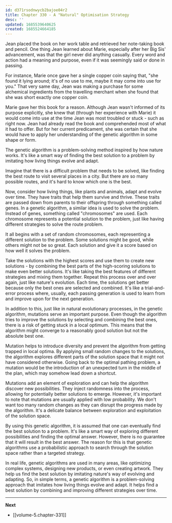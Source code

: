 ```yaml
---
id: d371rsodnwycb2bajoe04r2
title: Chapter 330 - A "Natural" Optimisation Strategy
desc: ''
updated: 1685539640625
created: 1685524664185
---
```


Jean placed the book on her work table and retrieved her note-taking book and pencil. One thing Jean learned about Marie, especially after her Big Sis' advancement, was that the girl never did anything casually. Every word and action had a meaning and purpose, even if it was seemingly said or done in passing. 

For instance, Marie once gave her a single copper coin saying that, "she found it lying around; it's of no use to me, maybe it may come into use for you." That very same day, Jean was making a purchase for some alchemical ingredients from the travelling merchant when she found that she was short exactly one copper coin.

Marie gave her this book for a reason. Although Jean wasn't informed of its purpose explicitly, she knew that (through her experience with Marie) it would come into use at the time Jean was most troubled or stuck - such as right now. Jean had already read the book and comprehended most of what it had to offer. But for her current predicament, she was certain that she would have to apply her understanding of the genetic algorithm in some shape or form.

The genetic algorithm is a problem-solving method inspired by how nature works. It's like a smart way of finding the best solution to a problem by imitating how living things evolve and adapt.

Imagine that there is a difficult problem that needs to be solved, like finding the best route to visit several places in a city. But there are so many possible routes, and it's hard to know which one is the best.

Now, consider how living things, like plants and animals, adapt and evolve over time. They have traits that help them survive and thrive. These traits are passed down from parents to their offspring through something called genes. In a genetic algorithm, a similar idea is used to solve the problem. Instead of genes, something called "chromosomes" are used. Each chromosome represents a potential solution to the problem, just like having different strategies to solve the route problem.

It all begins with a set of random chromosomes, each representing a different solution to the problem. Some solutions might be good, while others might not be so great. Each solution and give it a score based on how well it solves the problem.

Take the solutions with the highest scores and use them to create new solutions - by combining the best parts of the high-scoring solutions to make even better solutions. It's like taking the best features of different strategies and mixing them together. Repeat this process over and over again, just like nature's evolution. Each time, the solutions get better because only the best ones are selected and combined. It's like a trial-and-error process where, usually, each passing generation is used to learn from and improve upon for the next generation.

In addition to this, just like in natural evolutionary processes, in the genetic algorithm, mutations serve an important purpose. Even though the algorithm tries to improve the solutions by selecting and combining the best ones, there is a risk of getting stuck in a local optimum. This means that the algorithm might converge to a reasonably good solution but not the absolute best one.

Mutation helps to introduce diversity and prevent the algorithm from getting trapped in local optima. By applying small random changes to the solutions, the algorithm explores different parts of the solution space that it might not have considered otherwise. Going back to the optimal pathing problem, a mutation would be the introduction of an unexpected turn in the middle of the plan, which may somehow lead down a shortcut.

Mutations add an element of exploration and can help the algorithm discover new possibilities. They inject randomness into the process, allowing for potentially better solutions to emerge. However, it's important to note that mutations are usually applied with low probability. We don't want too many random changes as they can disrupt the progress made by the algorithm. It's a delicate balance between exploration and exploitation of the solution space.

By using this genetic algorithm, it is assumed that one can eventually find the best solution to a problem. It's like a smart way of exploring different possibilities and finding the optimal answer. However, there is no guarantee that it will result in the best answer. The reason for this is that genetic algorithms use a probabilistic approach to search through the solution space rather than a targeted strategy.

In real life, genetic algorithms are used in many areas, like optimizing complex systems, designing new products, or even creating artwork. They help us find the best solution by imitating nature's way of evolving and adapting. So, in simple terms, a genetic algorithm is a problem-solving approach that imitates how living things evolve and adapt. It helps find a best solution by combining and improving different strategies over time.



____

**Next**
* [[volume-5.chapter-331]]